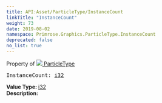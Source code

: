 ```yaml
---
title: API:Asset/ParticleType/InstanceCount
linkTitle: "InstanceCount"
weight: 73
date: 2019-08-02
namespace: Primrose.Graphics.ParticleType.InstanceCount
deprecated: false
no_list: true
---
```

Property of <a href="/docs/api-reference/Class/ParticleType"><img src="/icons/silk/default.png"/>&nbsp;ParticleType</a>
<pre class="method-declaration">
InstanceCount: <a class="type" href="/docs/api-reference/System/Primitives#int32">i32</a></pre>
<b>Value Type: </b>
<a class="type" href="/docs/api-reference/System/Primitives#int32">i32</a>
<br/>
<b>Description: </b>